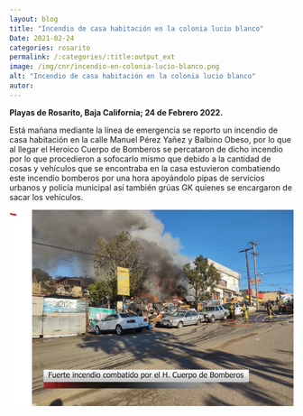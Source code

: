 ```yaml
---
layout: blog
title: "Incendio de casa habitación en la colonia lucio blanco"
Date: 2021-02-24
categories: rosarito
permalink: /:categories/:title:output_ext
image: /img/cnr/incendio-en-colonia-lucio-blanco.png
alt: "Incendio de casa habitación en la colonia lucio blanco"
autor:
---
```


**Playas de Rosarito, Baja California; 24 de Febrero 2022.** 

Está mañana mediante la línea de emergencia se reporto un incendio de casa habitación en la calle Manuel Pérez Yañez y Balbino Obeso, por lo que al llegar el Heroico Cuerpo de Bomberos se percataron de dicho incendio por lo que procedieron a sofocarlo mismo que debido a la cantidad de cosas  y vehículos que se encontraba en la casa estuvieron combatiendo este incendio bomberos por una hora apoyándolo pipas de servicios urbanos y policía municipal así también grúas GK quienes se encargaron de sacar los vehículos.

<div id="carouselExampleSlidesOnly" class="carousel slide" data-ride="carousel">
  <div class="carousel-inner">
    <div class="carousel-item active">
       <img class="d-block w-100" src="/img/cnr/incendio-en-colonia-lucio-blanco.png" loading="lazy"  alt="Incendio de casa habitación en la colonia lucio blanco">
    </div>
  </div>
</div>